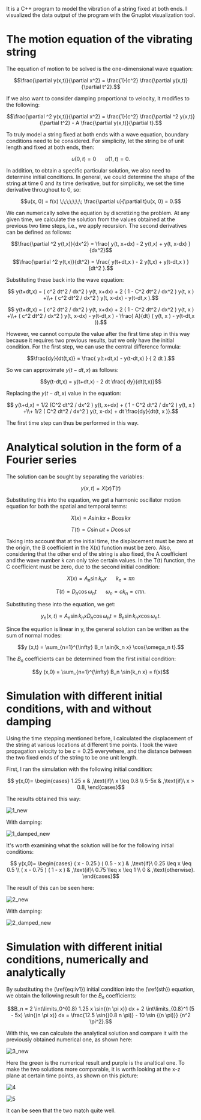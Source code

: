 It is a C++ program to model the vibration of a string fixed at both ends. I visualized the data output of the program with the Gnuplot visualization tool.

# The motion equation of the vibrating string
The equation of motion to be solved is the one-dimensional wave equation:
```math
\frac{\partial y(x,t)}{\partial x^2} = \frac{1}{c^2} \frac{\partial y(x,t)}{\partial t^2}.
```
If we also want to consider damping proportional to velocity, it modifies to the following:
```math
\frac{\partial ^2 y(x,t)}{\partial x^2} = \frac{1}{c^2} \frac{\partial ^2 y(x,t)}{\partial t^2} - A \frac{\partial  y(x,t)}{\partial t}.
```
To truly model a string fixed at both ends with a wave equation, boundary conditions need to be considered. For simplicity, let the string be of unit length and fixed at both ends, then:
```math
u(0, t) = 0 \;\;\;\;\;\;\; u(1, t) = 0.
```

In addition, to obtain a specific particular solution, we also need to determine initial conditions. In general, we could determine the shape of the string at time 0 and its time derivative, but for simplicity, we set the time derivative throughout to 0, so:
```math
u(x, 0) = f(x) \;\;\;\;\;\;\; \frac{\partial u}{\partial t}u(x, 0) = 0.
```

We can numerically solve the equation by discretizing the problem. At any given time, we calculate the solution from the values obtained at the previous two time steps, i.e., we apply recursion. The second derivatives can be defined as follows:

```math
\frac{\partial ^2 y(t,x)}{dx^2} = \frac{ y(t, x+dx) - 2 y(t,x) + y(t,   x-dx) }{dx^2}
```
```math
\frac{\partial ^2 y(t,x)}{dt^2} = \frac{ y(t+dt,x   ) - 2 y(t,x) + y(t-dt,x   ) } {dt^2 }.
```

Substituting these back into the wave equation:
```math
 y(t+dt,x) = ( c^2  dt^2 / dx^2 )  y(t,  x+dx)  +  2  ( 1 - C^2  dt^2 / dx^2 )  y(t,   x   )  +\\+  (     c^2  dt^2 / dx^2 )  y(t,   x-dx)   -  y(t-dt,x   ).
```
```math
 y(t+dt,x) = ( c^2  dt^2 / dx^2 )  y(t,  x+dx)  +  2  ( 1 - C^2  dt^2 / dx^2 )  y(t,   x   )  +\\+ (     c^2  dt^2 / dx^2 )  y(t,   x-dx)   -  y(t-dt,x   ) - \frac{ A}{dt} ( y(t,   x   ) - y(t-dt,x   )).
```
However, we cannot compute the value after the first time step in this way because it requires two previous results, but we only have the initial condition. For the first step, we can use the central difference formula:

```math
\frac{dy}{dt(t,x)} = \frac{ y(t+dt,x) - y(t-dt,x) } {  2 dt }.
```

So we can approximate $y(t-dt,x)$ as follows:
```math
y(t-dt,x) = y(t+dt,x) - 2  dt  \frac{ dy}{dt(t,x)}
```

Replacing the $y(t-dt,x)$ value in the equation:
```math
  y(t+d,x) =   1/2  (C^2  dt^2 / dx^2 )  y(t,   x+dx) +   ( 1 - C^2  dt^2 / dx^2 )  y(t,   x   ) +\\+ 1/2  (     C^2  dt^2 / dx^2 )  y(t,   x-dx) +  dt \frac{dy}{dt(t,   x   )}.
```
The first time step can thus be performed in this way.

# Analytical solution in the form of a Fourier series
The solution can be sought by separating the variables:
```math
y(x,t) = X(x)T(t)
```
Substituting this into the equation, we get a harmonic oscillator motion equation for both the spatial and temporal terms:
```math
X(x) = A \sin{k x} + B \cos{k x}
```
```math
T(t) = C \sin{\omega t} + D \cos{\omega t}
```
Taking into account that at the initial time, the displacement must be zero at the origin, the B coefficient in the X(x) function must be zero. Also, considering that the other end of the string is also fixed, the A coefficient and the wave number k can only take certain values. In the T(t) function, the C coefficient must be zero, due to the second initial condition:
```math
X(x) = A_n \sin{k_n x} \;\;\;\;\;\;\; k_n = \pi n
```
```math
T(t) = D_n \cos{\omega_n t} \;\;\;\;\;\;\; \omega_n = c k_n = c \pi n.
```

Substituting these into the equation, we get:
```math
y_n (x,t) =  A_n \sin{k_n x} D_n \cos{\omega_n t} = B_n \sin{k_n x} \cos{\omega_n t}.
```

Since the equation is linear in y, the general solution can be written as the sum of normal modes:
```math
y (x,t) = \sum_{n=1}^{\infty} B_n \sin{k_n x} \cos{\omega_n t}.
```
The $B_n$ coefficients can be determined from the first initial condition:

```math
y (x,0) = \sum_{n=1}^{\infty} B_n \sin{k_n x} = f(x)
```



# Simulation with different initial conditions, with and without damping

Using the time stepping mentioned before, I calculated the displacement of the string at various locations at different time points.
I took the wave propagation velocity to be $c = 0.25$ everywhere, and the distance between the two fixed ends of the string to be one unit length.

First, I ran the simulation with the following initial condition:
```math
    y(x,0)=
\begin{cases}
      1.25 x & ,\text{if}\ x \leq 0.8 \\
      5-5x & ,\text{if}\ x > 0.8,
      \end{cases}
```
The results obtained this way:

![1_new](https://github.com/Peet95/projects/assets/128177702/9b7fb453-24ab-4567-82eb-2c8917ba660c)

With damping:

![1_damped_new](https://github.com/Peet95/projects/assets/128177702/2037ea61-8c12-400b-83f3-5ba47598aea0)




It's worth examining what the solution will be for the following initial conditions:
```math
   y(x,0)=
   \begin{cases}
      ( x - 0.25 )  ( 0.5 - x ) & ,\text{if}\ 0.25 \leq x \leq 0.5 \\
      ( x - 0.75 )  ( 1 - x ) & ,\text{if}\ 0.75 \leq x \leq 1 \\
      0 & ,\text{otherwise}.
    \end{cases}
```
 
The result of this can be seen here:

![2_new](https://github.com/Peet95/projects/assets/128177702/34c41990-7fa7-4ba8-b5cf-c7b8445d2c46)

With damping:

![2_damped_new](https://github.com/Peet95/projects/assets/128177702/d02b076b-169b-4fd4-8da6-066d555ea2ca)


# Simulation with different initial conditions, numerically and analytically

By substituting the (\ref{eq:iv1}) initial condition into the (\ref{sth}) equation, we obtain the following result for the $B_n$ coefficients:

```math
B_n = 2 \int\limits_0^{0.8} 1.25 x \sin{(n \pi x)} dx + 2 \int\limits_{0.8}^1 (5 - 5x) \sin{(n \pi x)} dx = \frac{12.5 \sin{(0.8 n \pi)} - 10  \sin {(n \pi)}} {n^2 \pi^2}.
```

With this, we can calculate the analytical solution and compare it with the previously obtained numerical one, as shown here:

![3_new](https://github.com/Peet95/projects/assets/128177702/87ad6e22-bcbf-4f2f-b3b0-43b57da296ed)

Here the green is the numerical result and purple is the analtical one.
To make the two solutions more comparable, it is worth looking at the x-z plane at certain time points, as shown on this picture:

![4](https://github.com/Peet95/projects/assets/128177702/8d7950b9-2416-4b11-9a0c-54aeecacae0e)

![5](https://github.com/Peet95/projects/assets/128177702/0d50b5f3-c018-45a8-8a4c-4beedfa6f5ea)

It can be seen that the two match quite well.

